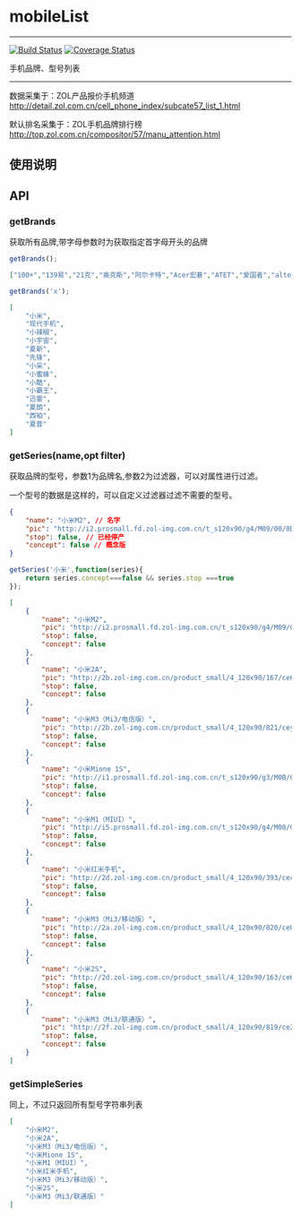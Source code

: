 # mobileList

---

[![Build Status](https://secure.travis-ci.org/airyland/mobileList.png)](https://travis-ci.org/airyland/mobileList)
[![Coverage Status](https://coveralls.io/repos/airyland/mobileList/badge.png?branch=master)](https://coveralls.io/r/airyland/mobileList)


手机品牌、型号列表

---

数据采集于：ZOL产品报价手机频道 http://detail.zol.com.cn/cell_phone_index/subcate57_list_1.html

默认排名采集于：ZOL手机品牌排行榜 http://top.zol.com.cn/compositor/57/manu_attention.html

## 使用说明


## API


### getBrands 

获取所有品牌,带字母参数时为获取指定首字母开头的品牌
```javascript
getBrands();
```
```json
["100+","139易","21克","奥克斯","阿尔卡特","Acer宏碁","ATET","爱国者","altek","艾美讯","阿尔法","AGM","AFTI","博沃","北斗","BFB","波导","邦华","百度","百度卡美欧","博迪","笔电锋","贝尔丰","长虹","CECT","CHER","创维","大可乐","朵唯","deovo","鼎瑄","戴尔","东信","多普达","多美达","迪士尼","电意","东芝","迪奥","大唐电信","DigiTalk","大显","飞利浦","泛泰","凡尔纳","斐讯通信","富士通","锋达通","烽火","果壳电子","国虹","谷歌","高新奇","港利通","国信通","高斯贝尔","Getac","HTC","黑莓","华为","海信","HIKe","海尔","华硕","华世基","恒基伟业","惠普","弘谷电","豪特","华录","华蜀","华银","衡天越","和信","华信","innos","iwoo","ITG","Intel","i-mate","INQ","金立","经纬","基伍","佳域","京瓷","技嘉","金鹏","佳通","酷比","酷派","康佳","垦鑫达","卡西欧","联想","LG","lephone","里奥","蓝天信","乐派","雷萨","乐目","摩托罗拉","魅族","明泰","MANN","美莱仕","美图秀秀","摩奇","美晨","铭仁","美奇","明基","摩西","MOPS","美迪欧","诺基亚","努比亚","Newsmy纽曼","尼凯恩","尼彩","NO.1","诺亚信","OPPO","欧盛","欧新","欧比","欧恩","欧奇","欧达","欧博信","O2","欧谷","苹果","POMP","Palm","普莱达","青橙","QUEST","七喜","齐乐","Runbo","RIM","锐合","三星","SUGAR","索尼移动","首派","sonim","seals","首信","神舟","萨米","山水","尚合","世纪鼎利","盛泰","山寨手机","盛隆","首亿","盛大","天语","ThL","TCL","天迈","同洲","泰丰","泰克飞石","天丽","天勤","UT斯达康","vivo","VEB","VINUS","VOTO","VEVA","微软","闻尚","WEE","网易","唯科","伟恩","万利达","网尔","小米","现代手机","小辣椒","小宇宙","夏新","先锋","小采","小蜜蜂","小酷","小霸王","迅雷","夏朗","西铂","夏普","云台","优米","优思","云狐","英特奇","影驰","优美","Yahoo","优派","亚马逊","易丰","优珀","宇达电通MIO","英华达","亿通","友派","中兴","中恒","卓普","中国移动","臻爱","知己迅联","中天","卓拉"]
```

```javascript
getBrands('x');
```

```json
[
    "小米",
    "现代手机",
    "小辣椒",
    "小宇宙",
    "夏新",
    "先锋",
    "小采",
    "小蜜蜂",
    "小酷",
    "小霸王",
    "迅雷",
    "夏朗",
    "西铂",
    "夏普"
]
```

### getSeries(name,opt filter)

获取品牌的型号，参数1为品牌名,参数2为过滤器，可以对属性进行过滤。

一个型号的数据是这样的，可以自定义过滤器过滤不需要的型号。

```json
{
    "name": "小米M2", // 名字
    "pic": "http://i2.prosmall.fd.zol-img.com.cn/t_s120x90/g4/M09/00/0D/Cg-4WVCY3_WIITwUAAAUq39Dm1wAABDHgPDbjMAABTD432.jpg", // 缩略图
    "stop": false, // 已经停产
    "concept": false // 概念版 
}
```

```javascript
getSeries('小米',function(series){
    return series.concept===false && series.stop ===true
});
```

```json
[
    {
        "name": "小米M2",
        "pic": "http://i2.prosmall.fd.zol-img.com.cn/t_s120x90/g4/M09/00/0D/Cg-4WVCY3_WIITwUAAAUq39Dm1wAABDHgPDbjMAABTD432.jpg",
        "stop": false,
        "concept": false
    },
    {
        "name": "小米2A",
        "pic": "http://2b.zol-img.com.cn/product_small/4_120x90/167/ce62xAAImfLA.jpg",
        "stop": false,
        "concept": false
    },
    {
        "name": "小米M3（Mi3/电信版）",
        "pic": "http://2b.zol-img.com.cn/product_small/4_120x90/821/ceyaj3IUZYGeY.jpg",
        "stop": false,
        "concept": false
    },
    {
        "name": "小米Mione 1S",
        "pic": "http://i1.prosmall.fd.zol-img.com.cn/t_s120x90/g3/M0B/02/0B/Cg-4V1CaLAaIVGg2AAAcUk2xAO4AABKoAFhee0AABxq181.jpg",
        "stop": false,
        "concept": false
    },
    {
        "name": "小米M1（MIUI）",
        "pic": "http://i5.prosmall.fd.zol-img.com.cn/t_s120x90/g4/M08/0E/04/Cg-4WVCkrCuIZ7i3AAAW2WJzq9kAAB44QJCGn8AABbx745.jpg",
        "stop": false,
        "concept": false
    },
    {
        "name": "小米红米手机",
        "pic": "http://2d.zol-img.com.cn/product_small/4_120x90/393/cecYIeBVkXpWk.jpg",
        "stop": false,
        "concept": false
    },
    {
        "name": "小米M3（Mi3/移动版）",
        "pic": "http://2a.zol-img.com.cn/product_small/4_120x90/820/ceUHZZFvWGdZI.jpg",
        "stop": false,
        "concept": false
    },
    {
        "name": "小米2S",
        "pic": "http://2d.zol-img.com.cn/product_small/4_120x90/163/ceKj8QqkbPisE.jpg",
        "stop": false,
        "concept": false
    },
    {
        "name": "小米M3（Mi3/联通版）",
        "pic": "http://2f.zol-img.com.cn/product_small/4_120x90/819/ce2zuhqhoNFzE.jpg",
        "stop": false,
        "concept": false
    }
]
```

### getSimpleSeries

同上，不过只返回所有型号字符串列表 

```json
[
    "小米M2",
    "小米2A",
    "小米M3（Mi3/电信版）",
    "小米Mione 1S",
    "小米M1（MIUI）",
    "小米红米手机",
    "小米M3（Mi3/移动版）",
    "小米2S",
    "小米M3（Mi3/联通版）"
]
```